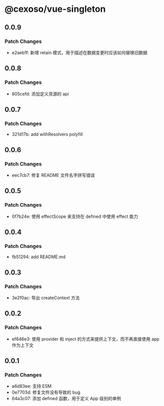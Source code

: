 # @cexoso/vue-singleton

## 0.0.9

### Patch Changes

- e2aeb1f: 新增 retain 模式，用于描述在数据变更时应该如何替换旧数据

## 0.0.8

### Patch Changes

- 805cefd: 添加定义资源的 api

## 0.0.7

### Patch Changes

- 321d17b: add withResolvers polyfill

## 0.0.6

### Patch Changes

- eec7cb7: 修复 README 文件名字拼写错误

## 0.0.5

### Patch Changes

- 0f7b24e: 使用 effectScope 来支持在 defined 中使用 effect 能力

## 0.0.4

### Patch Changes

- fb51294: add README.md

## 0.0.3

### Patch Changes

- 3e2f0ac: 导出 createContext 方法

## 0.0.2

### Patch Changes

- ef646e3: 使用 provider 和 inject 的方式来提供上下文，而不再直接使用 app 作为上下文

## 0.0.1

### Patch Changes

- a6d83ee: 支持 ESM
- 0e7703d: 修复文件没有导致的 bug
- 64a3c07: 添加 defined 函数，用于定义 App 级别的单例
